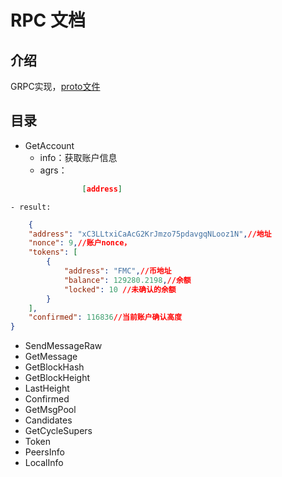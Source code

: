 # RPC 文档

## 介绍
GRPC实现，[proto文件](https://github.com/Futuremine-chain/futuremine/blob/master/futuremine/rpc/rpc.proto)

## 目录

* GetAccount
	- info：获取账户信息
	- agrs：
```json
				[address]
```
	- result:
```json
	{
    "address": "xC3LLtxiCaAcG2KrJmzo75pdavgqNLooz1N",//地址
    "nonce": 9,//账户nonce，
    "tokens": [
        {
            "address": "FMC",//币地址
            "balance": 129280.2198,//余额
            "locked": 10 //未确认的余额
        }
    ],
    "confirmed": 116836//当前账户确认高度
}
```

* SendMessageRaw
* GetMessage
* GetBlockHash
* GetBlockHeight
* LastHeight
* Confirmed
* GetMsgPool
* Candidates
* GetCycleSupers
* Token
* PeersInfo
* LocalInfo